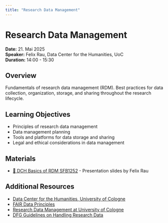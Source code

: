 ```yaml
---
title: "Research Data Management"
---
```

# Research Data Management

**Date:** 21. Mai 2025  
**Speaker:** Felix Rau, Data Center for the Humanities, UoC  
**Duration:** 14:00 - 15:30

## Overview

Fundamentals of research data management (RDM). Best practices for data collection, organization, storage, and sharing throughout the research lifecycle.

## Learning Objectives

- Principles of research data management
- Data management planning
- Tools and platforms for data storage and sharing
- Legal and ethical considerations in data management

## Materials

- [📄 DCH Basics of RDM SFB1252](2-rau-DCH_Basics_of_RDM_SFB1252.pdf) - Presentation slides by Felix Rau

## Additional Resources

- [Data Center for the Humanities, University of Cologne](https://dch.phil-fak.uni-koeln.de/)
- [FAIR Data Principles](https://www.go-fair.org/fair-principles/)
- [Research Data Management at University of Cologne](https://fdm.uni-koeln.de/)
- [DFG Guidelines on Handling Research Data](https://www.dfg.de/en/research_funding/principles_dfg_funding/research_data/)

